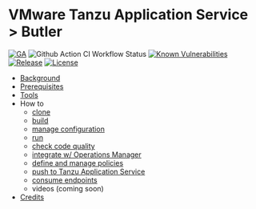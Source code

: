 # VMware Tanzu Application Service > Butler

[![GA](https://img.shields.io/badge/Release-GA-darkgreen)](https://img.shields.io/badge/Release-GA-darkgreen) ![Github Action CI Workflow Status](https://github.com/cf-toolsuite/cf-butler/actions/workflows/ci.yml/badge.svg) [![Known Vulnerabilities](https://snyk.io/test/github/cf-toolsuite/cf-butler/badge.svg?style=plastic)](https://snyk.io/test/github/cf-toolsuite/cf-butler) [![Release](https://jitpack.io/v/cf-toolsuite/cf-butler.svg)](https://jitpack.io/#cf-toolsuite/cf-butler/master-SNAPSHOT) [![License](https://img.shields.io/badge/License-Apache%202.0-blue.svg)](https://opensource.org/licenses/Apache-2.0)

* [Background](docs/BACKGROUND.md)
* [Prerequisites](docs/PREREQUISITES.md)
* [Tools](docs/TOOLS.md)
* How to
  * [clone](docs/CLONING.md)
  * [build](docs/BUILD.md)
  * [manage configuration](docs/CONFIGURATION.md)
  * [run](docs/RUN.md)
  * [check code quality](docs/SONARQUBE.md)
  * [integrate w/ Operations Manager](docs/INTEGRATIONS.md)
  * [define and manage policies](docs/POLICIES.md)
  * [push to Tanzu Application Service](docs/TAS.md)
  * [consume endpoints](docs/ENDPOINTS.md)
  * videos (coming soon)
* [Credits](docs/CREDITS.md)
